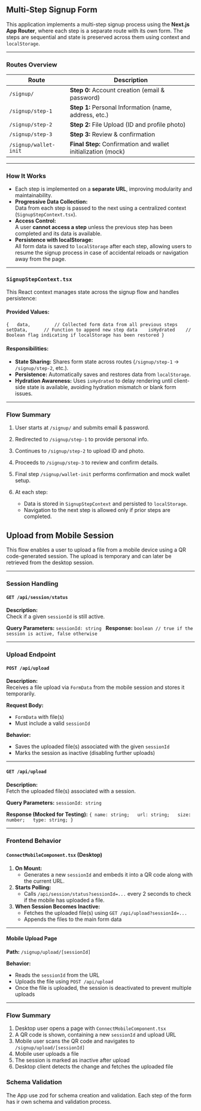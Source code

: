## Multi-Step Signup Form

This application implements a multi-step signup process using the **Next.js App Router**, where each step is a separate route with its own form. The steps are sequential and state is preserved across them using context and `localStorage`.

---

### Routes Overview

| Route                 | Description                                                   |
| --------------------- | ------------------------------------------------------------- |
| `/signup/`            | **Step 0:** Account creation (email & password)               |
| `/signup/step-1`      | **Step 1:** Personal Information (name, address, etc.)        |
| `/signup/step-2`      | **Step 2:** File Upload (ID and profile photo)                |
| `/signup/step-3`      | **Step 3:** Review & confirmation                             |
| `/signup/wallet-init` | **Final Step:** Confirmation and wallet initialization (mock) |

---

### How It Works

- Each step is implemented on a **separate URL**, improving modularity and maintainability.
- **Progressive Data Collection:**  
   Data from each step is passed to the next using a centralized context (`SignupStepContext.tsx`).
- **Access Control:**  
   A user **cannot access a step** unless the previous step has been completed and its data is available.
- **Persistence with localStorage:**  
   All form data is saved to `localStorage` after each step, allowing users to resume the signup process in case of accidental reloads or navigation away from the page.

---

### `SignupStepContext.tsx`

This React context manages state across the signup flow and handles persistence:

#### Provided Values:

`{   data,         // Collected form data from all previous steps   
setData,      // Function to append new step data   
isHydrated    // Boolean flag indicating if localStorage has been restored }`

#### Responsibilities:

- **State Sharing:** Shares form state across routes (`/signup/step-1` → `/signup/step-2`, etc.).
- **Persistence:** Automatically saves and restores data from `localStorage`.
- **Hydration Awareness:** Uses `isHydrated` to delay rendering until client-side state is available, avoiding hydration mismatch or blank form issues.

---

### Flow Summary

1. User starts at `/signup/` and submits email & password.
2. Redirected to `/signup/step-1` to provide personal info.
3. Continues to `/signup/step-2` to upload ID and photo.
4. Proceeds to `/signup/step-3` to review and confirm details.
5. Final step `/signup/wallet-init` performs confirmation and mock wallet setup.
6. At each step:

   - Data is stored in `SignupStepContext` and persisted to `localStorage`.
   - Navigation to the next step is allowed only if prior steps are completed.

## Upload from Mobile Session

This flow enables a user to upload a file from a mobile device using a QR code-generated session. The upload is temporary and can later be retrieved from the desktop session.

---

### Session Handling

#### `GET /api/session/status`

**Description:**  
Check if a given `sessionId` is still active.

**Query Parameters:**
`sessionId: string
`
**Response:**
`boolean // true if the session is active, false otherwise`

---

### Upload Endpoint

#### `POST /api/upload`

**Description:**  
Receives a file upload via `FormData` from the mobile session and stores it temporarily.

**Request Body:**

- `FormData` with file(s)
- Must include a valid `sessionId`

**Behavior:**

- Saves the uploaded file(s) associated with the given `sessionId`
- Marks the session as inactive (disabling further uploads)

---

#### `GET /api/upload`

**Description:**  
Fetch the uploaded file(s) associated with a session.

**Query Parameters:**
`sessionId: string`

**Response (Mocked for Testing):**
`{ name: string;   url: string;   size: number;   type: string; }`

---

### Frontend Behavior

#### `ConnectMobileComponent.tsx` (Desktop)

1. **On Mount:**
   - Generates a new `sessionId` and embeds it into a QR code along with the current URL.
2. **Starts Polling:**
   - Calls `/api/session/status?sessionId=...` every 2 seconds to check if the mobile has uploaded a file.
3. **When Session Becomes Inactive:**
   - Fetches the uploaded file(s) using `GET /api/upload?sessionId=...`
   - Appends the files to the main form data

---

#### Mobile Upload Page

**Path:**
`/signup/upload/[sessionId]`

**Behavior:**

- Reads the `sessionId` from the URL
- Uploads the file using `POST /api/upload`
- Once the file is uploaded, the session is deactivated to prevent multiple uploads

---

### Flow Summary

1. Desktop user opens a page with `ConnectMobileComponent.tsx`
2. A QR code is shown, containing a new `sessionId` and upload URL
3. Mobile user scans the QR code and navigates to `/signup/upload/[sessionId]`
4. Mobile user uploads a file
5. The session is marked as inactive after upload
6. Desktop client detects the change and fetches the uploaded file

### Schema Validation

The App use zod for schema creation and validation. Each step of the form has ir own schema and validation process.

